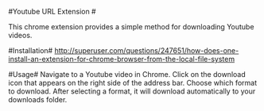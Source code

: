 #Youtube URL Extension #

This chrome extension provides a simple method for downloading Youtube videos.

#Installation#
http://superuser.com/questions/247651/how-does-one-install-an-extension-for-chrome-browser-from-the-local-file-system

#Usage#
Navigate to a Youtube video in Chrome. Click on the download icon that appears on the right side of the address bar. Choose which format to download. After selecting a format, it will download automatically to your downloads folder.
